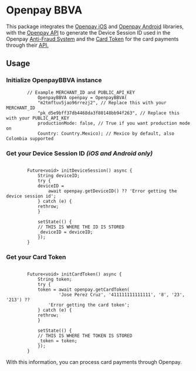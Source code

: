 # Openpay BBVA
This package integrates the [Openpay iOS](https://github.com/open-pay/openpay-swift-ios "Openpay iOS") and [Openpay Android](https://github.com/open-pay/openpay-android "Openpay Android") libraries, with the [Openpay API](https://documents.openpay.mx/docs/api/#api-endpoints "Openpay API") to generate the Device Session ID used in the Openpay [Anti-Fraud System](https://documents.openpay.mx/docs/fraud-tool.html "Anti-Fraud System") and the [Card Token](https://documents.openpay.mx/docs/api/#crear-una-tarjeta-con-token "Card Token") for the card payments through their [API.](https://documents.openpay.mx/docs/api/ "API.")

## Usage

### Initialize OpenpayBBVA instance

````    
        // Example MERCHANT_ID and PUBLIC_API_KEY
            OpenpayBBVA openpay = OpenpayBBVA(
            "m2tmftuv5jao96rrezj2", // Replace this with your MERCHANT_ID
            "pk_d5e9bff37db4468da3f80148bb94f263", // Replace this with your PUBLIC_API_KEY
            productionMode: false, // True if you want production mode on
            Country: Country.Mexico); // Mexico by default, also Colombia supported

````

### Get your Device Session ID *(iOS and Android only)*

````

        Future<void> initDeviceSession() async {
            String deviceID;
            try {
            deviceID =
                await openpay.getDeviceID() ?? 'Error getting the device session id';
            } catch (e) {
            rethrow;
            }

            setState(() {
            // THIS IS WHERE THE ID IS STORED
            _deviceID = deviceID;
            });
        }

````

### Get your Card Token

````

        Future<void> initCardToken() async {
            String token;
            try {
            token = await openpay.getCardToken(
                    'Jose Perez Cruz', '411111111111111', '8', '23', '213') ??
                'Error getting the card token';
            } catch (e) {
            rethrow;
            }

            setState(() {
            // THIS IS WHERE THE TOKEN IS STORED
            _token = token;
            });
        }

````

With this information, you can process card payments through Openpay.